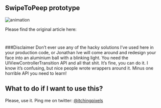 SwipeToPeep prototype
--------------------

![animation](https://raw.github.com/itchingpixels/SwipeToPeep/github-assets/interaction-1.gif)


Please find the original article here:



```objc


```



###Disclaimer
Don’t ever use any of the hacky solutions I’ve used here in your production code, or Jonathan Ive will come around and redesign your face into an aluminium ball with a blinking light.
You need the UIViewControllerTransition API and all that shit.
It’s fine, you can do it. I know it’s confusing, but nice people wrote <link>wrappers <link>around it. Minus one horrible API you need to learn!


## What to do if I want to use this?

Please, use it. Ping me on twitter: [@itchingpixels](https://twitter.com/itchingpixels)

